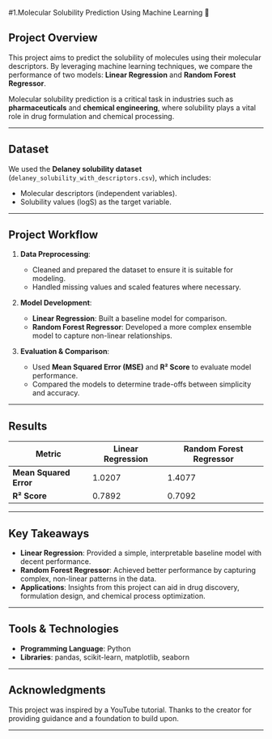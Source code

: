 #1.Molecular Solubility Prediction Using Machine Learning 🌟

## Project Overview  
This project aims to predict the solubility of molecules using their molecular descriptors. By leveraging machine learning techniques, we compare the performance of two models: **Linear Regression** and **Random Forest Regressor**.  

Molecular solubility prediction is a critical task in industries such as **pharmaceuticals** and **chemical engineering**, where solubility plays a vital role in drug formulation and chemical processing.

---

## Dataset  
We used the **Delaney solubility dataset** (`delaney_solubility_with_descriptors.csv`), which includes:  
- Molecular descriptors (independent variables).  
- Solubility values (logS) as the target variable.  

---

## Project Workflow  

1. **Data Preprocessing**:  
   - Cleaned and prepared the dataset to ensure it is suitable for modeling.  
   - Handled missing values and scaled features where necessary.  

2. **Model Development**:  
   - **Linear Regression**: Built a baseline model for comparison.  
   - **Random Forest Regressor**: Developed a more complex ensemble model to capture non-linear relationships.  

3. **Evaluation & Comparison**:  
   - Used **Mean Squared Error (MSE)** and **R² Score** to evaluate model performance.  
   - Compared the models to determine trade-offs between simplicity and accuracy.  

---

## Results  
| Metric                | Linear Regression | Random Forest Regressor |  
|-----------------------|-------------------|-------------------------|  
| **Mean Squared Error** | 1.0207           | 1.4077                  |  
| **R² Score**          | 0.7892            | 0.7092                  |  

---

## Key Takeaways  
- **Linear Regression**: Provided a simple, interpretable baseline model with decent performance.  
- **Random Forest Regressor**: Achieved better performance by capturing complex, non-linear patterns in the data.  
- **Applications**: Insights from this project can aid in drug discovery, formulation design, and chemical process optimization.

---

## Tools & Technologies  
- **Programming Language**: Python  
- **Libraries**: pandas, scikit-learn, matplotlib, seaborn  

---

## Acknowledgments  
This project was inspired by a YouTube tutorial. Thanks to the creator for providing guidance and a foundation to build upon.  

---
